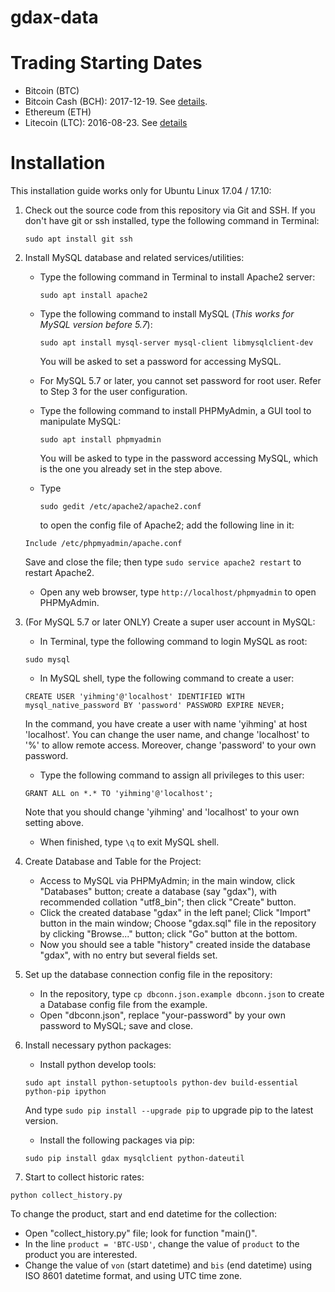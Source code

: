 # gdax-data

# Trading Starting Dates

* Bitcoin (BTC)
* Bitcoin Cash (BCH): 2017-12-19. See [details](https://status.gdax.com/incidents/51pnkvm843hq).
* Ethereum (ETH)
* Litecoin (LTC): 2016-08-23. See [details](https://blog.gdax.com/gdax-adds-litecoin-trading-9f72d1c75be4)

# Installation

This installation guide works only for Ubuntu Linux 17.04 / 17.10:

1. Check out the source code from this repository via Git and SSH. If you don't have git or ssh installed, type the following command in Terminal:

   ```
   sudo apt install git ssh
   ```

2. Install MySQL database and related services/utilities:
   - Type the following command in Terminal to install Apache2 server:

     ```
     sudo apt install apache2
     ```

   - Type the following command to install MySQL (*This works for MySQL version before 5.7*):

     ```
     sudo apt install mysql-server mysql-client libmysqlclient-dev
     ```
     You will be asked to set a password for accessing MySQL.
   - For MySQL 5.7 or later, you cannot set password for root user. Refer to Step 3 for the user configuration.
   - Type the following command to install PHPMyAdmin, a GUI tool to manipulate MySQL:

     ```
     sudo apt install phpmyadmin
     ````
     You will be asked to type in the password accessing MySQL, which is the one you already set in the step above.
   - Type

     ```
     sudo gedit /etc/apache2/apache2.conf
     ```
     to open the config file of Apache2; add the following line in it:
   ```
   Include /etc/phpmyadmin/apache.conf
   ```
     Save and close the file; then type `sudo service apache2 restart` to restart Apache2.
   - Open any web browser, type `http://localhost/phpmyadmin` to open PHPMyAdmin.

3. (For MySQL 5.7 or later ONLY) Create a super user account in MySQL:
   - In Terminal, type the following command to login MySQL as root:
   ```
   sudo mysql
   ```
   - In MySQL shell, type the following command to create a user:
   ```
   CREATE USER 'yihming'@'localhost' IDENTIFIED WITH mysql_native_password BY 'password' PASSWORD EXPIRE NEVER;
   ```
   In the command, you have create a user with name 'yihming' at host 'localhost'. You can change the user name, and change 'localhost' to '%' to allow remote access. Moreover, change 'password' to your own password.
   - Type the following command to assign all privileges to this user:
   ```
   GRANT ALL on *.* TO 'yihming'@'localhost';
   ```
   Note that you should change 'yihming' and 'localhost' to your own setting above.
   - When finished, type `\q` to exit MySQL shell.

4. Create Database and Table for the Project:
   - Access to MySQL via PHPMyAdmin; in the main window, click "Databases" button; create a database (say "gdax"), with recommended collation "utf8_bin"; then click "Create" button.
   - Click the created database "gdax" in the left panel; Click "Import" button in the main window; Choose "gdax.sql" file in the repository by clicking "Browse..." button; click "Go" button at the bottom.
   - Now you should see a table "history" created inside the database "gdax", with no entry but several fields set.

5. Set up the database connection config file in the repository:
   - In the repository, type `cp dbconn.json.example dbconn.json` to create a Database config file from the example.
   - Open "dbconn.json", replace "your-password" by your own password to MySQL; save and close.

6. Install necessary python packages:
   - Install python develop tools:
   ```
   sudo apt install python-setuptools python-dev build-essential python-pip ipython
   ```
     And type `sudo pip install --upgrade pip` to upgrade pip to the latest version.
   - Install the following packages via pip:
   ```
   sudo pip install gdax mysqlclient python-dateutil
   ```

7. Start to collect historic rates:
```
python collect_history.py
```
   To change the product, start and end datetime for the collection:
   - Open "collect_history.py" file; look for function "main()".
   - In the line `product = 'BTC-USD'`, change the value of `product` to the product you are interested.
   - Change the value of `von` (start datetime) and `bis` (end datetime) using ISO 8601 datetime format, and using UTC time zone.